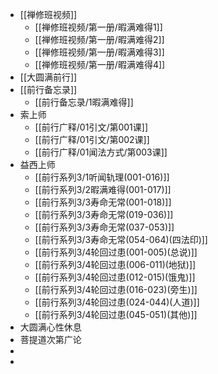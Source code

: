 - [[禅修班视频]]
	- [[禅修班视频/第一册/暇满难得1]]
	- [[禅修班视频/第一册/暇满难得2]]
	- [[禅修班视频/第一册/暇满难得3]]
	- [[禅修班视频/第一册/暇满难得4]]
- [[大圆满前行]]
- [[前行备忘录]]
	- [[前行备忘录/1暇满难得]]
- 索上师
	- [[前行广释/01引文/第001课]]
	- [[前行广释/01引文/第002课]]
	- [[前行广释/01闻法方式/第003课]]
- 益西上师
	- [[前行系列3/1听闻轨理(001-016)]]
	- [[前行系列3/2暇满难得(001-017)]]
	- [[前行系列3/3寿命无常(001-018)]]
	- [[前行系列3/3寿命无常(019-036)]]
	- [[前行系列3/3寿命无常(037-053)]]
	- [[前行系列3/3寿命无常(054-064)(四法印)]]
	- [[前行系列3/4轮回过患(001-005)(总说)]]
	- [[前行系列3/4轮回过患(006-011)(地狱)]]
	- [[前行系列3/4轮回过患(012-015)(饿鬼)]]
	- [[前行系列3/4轮回过患(016-023)(旁生)]]
	- [[前行系列3/4轮回过患(024-044)(人道)]]
	- [[前行系列3/4轮回过患(045-051)(其他)]]
- 大圆满心性休息
- 菩提道次第广论
-
-